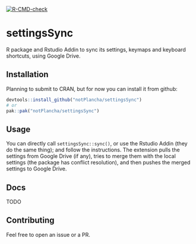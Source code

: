 <!-- badges: start -->
[![R-CMD-check](https://github.com/notPlancha/settingsSync/actions/workflows/R-CMD-check.yaml/badge.svg)](https://github.com/notPlancha/settingsSync/actions/workflows/R-CMD-check.yaml)
<!-- badges: end -->

# settingsSync
R package and Rstudio Addin to sync its settings, keymaps and keyboard shortcuts, using Google Drive.

## Installation
Planning to submit to CRAN, but for now you can install it from github:
```r
devtools::install_github("notPlancha/settingsSync")
# or
pak::pak("notPlancha/settingsSync")
```

## Usage
You can directly call `settingsSync::sync()`, or use the Rstudio Addin (they do the same thing); and follow the instructions. The extension pulls the settings from Google Drive (if any), tries to merge them with the local settings (the package has conflict resolution), and then pushes the merged settings to Google Drive.

## Docs
TODO

## Contributing
Feel free to open an issue or a PR.
